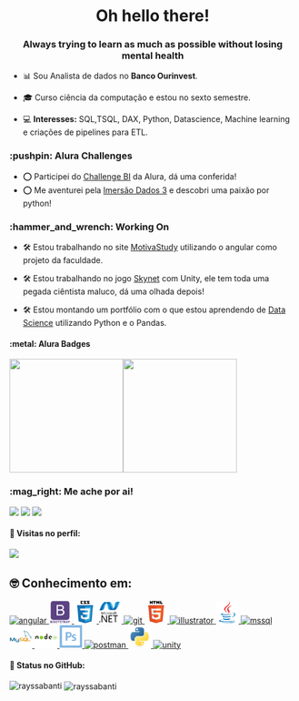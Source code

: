 <h1 align="center">Oh hello there!</h1>
<h3 align="center">Always trying to learn as much as possible without losing mental health</h3>

- :bar_chart: Sou Analista de dados no **Banco Ourinvest**.

- :mortar_board: Curso ciência da computação e estou no sexto semestre.

- :computer: **Interesses:** SQL,TSQL, DAX, Python, Datascience, Machine learning e criações de pipelines para ETL. 
<h3 align="left"> :pushpin: Alura Challenges </h3>

- :o: Participei do [Challenge BI](https://github.com/rayssabanti/Alura-Challenge-BI) da Alura, dá uma conferida!
- :o: Me aventurei pela [Imersão Dados 3](https://github.com/rayssabanti/imersaoDados3) e descobri uma paixão por python!


<h3 align="left">:hammer_and_wrench:		Working On </h3>

- :hammer_and_wrench: Estou trabalhando no site [MotivaStudy](https://github.com/lucasancelmodias/motivastudy) utilizando o angular como projeto da faculdade.

- :hammer_and_wrench: Estou trabalhando no jogo [Skynet](https://github.com/lucasancelmodias/skynet) com Unity, ele tem toda uma pegada ciêntista maluco, dá uma olhada depois!

- :hammer_and_wrench: Estou montando um portfólio com o que estou aprendendo de [Data Science](https://github.com/rayssabanti/Alura-DataScience) utilizando Python e o Pandas. 


<h4 align="left"> :metal: Alura Badges </h3>
<img align="left" src="https://i.imgur.com/aoYkCsr.png" width="200" height="200"/> 

<img  align="center" src="https://user-images.githubusercontent.com/79534537/137536097-41937a41-767f-4b7f-a839-13e6ac0ff2c7.png" width="200" height="200"/> 

<h3 align="left">:mag_right:		Me ache por ai!</h3>

  <a href="https://www.instagram.com/raybanti/" target="_blank"><img src="https://img.shields.io/badge/-Instagram-%23E4405F?style=for-the-badge&logo=instagram&logoColor=white" target="_blank"></a>
  <a href="https://www.linkedin.com/in/rayssabanti/" target="_blank"><img src="https://img.shields.io/badge/-LinkedIn-%230077B5?style=for-the-badge&logo=linkedin&logoColor=white" target="_blank"></a> 
    <a href="mailto:rayssabanti@hotmail.com">
        <img src="https://img.shields.io/badge/gmail-D14836?&style=for-the-badge&logo=gmail&logoColor=white&link=mailto:rayssabanti@hotmail.com">
    </a>

#### :vulcan_salute:	Visitas no perfil:
 <img alingn="left" src="https://profile-counter.glitch.me/rayssabanti/count.svg" />

## :nerd_face:		Conhecimento em:
<p align="left"> <a href="https://angular.io" target="_blank"> <img src="https://angular.io/assets/images/logos/angular/angular.svg" alt="angular" width="40" height="40"/> </a> <a href="https://www.arduino.cc/" target="_blank">   <img src="https://raw.githubusercontent.com/devicons/devicon/master/icons/bootstrap/bootstrap-plain-wordmark.svg" alt="bootstrap" width="40" height="40"/> </a> <a href="https://www.w3schools.com/cs/" target="_blank">  <a href="https://www.w3schools.com/css/" target="_blank"> <img src="https://raw.githubusercontent.com/devicons/devicon/master/icons/css3/css3-original-wordmark.svg" alt="css3" width="40" height="40"/> </a> <a href="https://dotnet.microsoft.com/" target="_blank"> <img src="https://raw.githubusercontent.com/devicons/devicon/master/icons/dot-net/dot-net-original-wordmark.svg" alt="dotnet" width="40" height="40"/> </a> <a href="https://git-scm.com/" target="_blank"> <img src="https://www.vectorlogo.zone/logos/git-scm/git-scm-icon.svg" alt="git" width="40" height="40"/> </a> <a href="https://www.w3.org/html/" target="_blank"> <img src="https://raw.githubusercontent.com/devicons/devicon/master/icons/html5/html5-original-wordmark.svg" alt="html5" width="40" height="40"/> </a> <a href="https://www.adobe.com/in/products/illustrator.html" target="_blank"> <img src="https://www.vectorlogo.zone/logos/adobe_illustrator/adobe_illustrator-icon.svg" alt="illustrator" width="40" height="40"/> </a> <a href="https://www.java.com" target="_blank"> <img src="https://raw.githubusercontent.com/devicons/devicon/master/icons/java/java-original.svg" alt="java" width="40" height="40"/> </a><a href="https://www.microsoft.com/en-us/sql-server" target="_blank"> <img src="https://www.svgrepo.com/show/303229/microsoft-sql-server-logo.svg" alt="mssql" width="40" height="40"/> </a> <a href="https://www.mysql.com/" target="_blank"> <img src="https://raw.githubusercontent.com/devicons/devicon/master/icons/mysql/mysql-original-wordmark.svg" alt="mysql" width="40" height="40"/> </a> <a href="https://nodejs.org" target="_blank"> <img src="https://raw.githubusercontent.com/devicons/devicon/master/icons/nodejs/nodejs-original-wordmark.svg" alt="nodejs" width="40" height="40"/> </a> <a href="https://www.photoshop.com/en" target="_blank"> <img src="https://raw.githubusercontent.com/devicons/devicon/master/icons/photoshop/photoshop-line.svg" alt="photoshop" width="40" height="40"/> </a> <a href="https://postman.com" target="_blank"> <img src="https://www.vectorlogo.zone/logos/getpostman/getpostman-icon.svg" alt="postman" width="40" height="40"/> </a> <a href="https://www.python.org" target="_blank"> <img src="https://raw.githubusercontent.com/devicons/devicon/master/icons/python/python-original.svg" alt="python" width="40" height="40"/> </a> <a href="https://unity.com/" target="_blank"> <img src="https://www.vectorlogo.zone/logos/unity3d/unity3d-icon.svg" alt="unity" width="40" height="40"/> </a> </p>


#### :purple_heart:	Status no GitHub:
<p><img align="left" src="https://github-readme-stats.vercel.app/api/top-langs?username=rayssabanti&show_icons=true&locale=en&layout=compact" alt="rayssabanti" /></p>
<p>&nbsp;<img align="center" src="https://github-readme-stats.vercel.app/api?username=rayssabanti&show_icons=true&locale=en" alt="rayssabanti" /></p>


